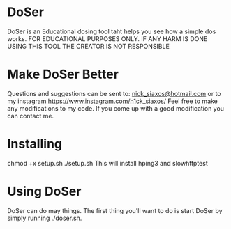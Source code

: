 # DoSer
DoSer is an Educational dosing tool taht helps you see how a simple dos works.
FOR EDUCATIONAL PURPOSES ONLY. IF ANY HARM IS DONE USING THIS TOOL THE CREATOR IS NOT RESPONSIBLE

# Make DoSer Better

Questions and suggestions can be sent to: nick_siaxos@hotmail.com or to my instagram https://www.instagram.com/n1ck_siaxos/
Feel free to make any modifications to my code. If you come up with a good modification you can contact me.

# Installing

chmod +x setup.sh
./setup.sh
This will install hping3 and slowhttptest

# Using DoSer

DoSer can do may things. The first thing you'll want to do is start DoSer by simply running ./doser.sh.
